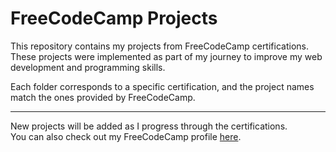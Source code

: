 # FreeCodeCamp Projects

This repository contains my projects from FreeCodeCamp certifications. These projects were implemented as part of my journey to improve my web development and programming skills.

Each folder corresponds to a specific certification, and the project names match the ones provided by FreeCodeCamp.

---

New projects will be added as I progress through the certifications.  
You can also check out my FreeCodeCamp profile [here](https://www.freecodecamp.org/gregorysdaniel).

